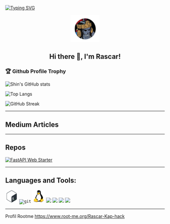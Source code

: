 [![Typing SVG](https://readme-typing-svg.herokuapp.com?multiline=true&width=500&lines=Ingénieur+sécurité+-+DevSecOps.++++++++++)](https://git.io/typing-svg)

<p align="center">
  <img width="92" src="/img/rascar.png" />
</p>  
<h2 align="center">Hi there 👋, I'm Rascar!</h2>

<h3>🏆 Github Profile Trophy</h2>

![Shin's GitHub stats](https://github-readme-stats.vercel.app/api?username=RascarKapHack&show_icons=true&theme=tokyonight)

![Top Langs](https://github-readme-stats.vercel.app/api/top-langs/?username=RascarKapHack&layout=compact)

![GitHub Streak](https://github-readme-streak-stats.herokuapp.com?user=RascarKapHack&theme=neon-palenight&hide_border=true)

---
## Medium Articles
<!--
 <a target="_blank" href="https://github-readme-medium-recent-article.vercel.app/medium/@shinichiokada/0"><img src="https://github-readme-medium-recent-article.vercel.app/medium/@shinichiokada/0" alt="Recent Article 1">

<a target="_blank" href="https://github-readme-medium-recent-article.vercel.app/medium/@shinichiokada/2"><img src="https://github-readme-medium-recent-article.vercel.app/medium/@shinichiokada/2" alt="Recent Article 3">
-->

---
## Repos
[![FastAPI Web Starter](https://github-readme-stats.vercel.app/api/pin/?username=RascarKapHack&repo=ChatBox&show_owner=true)](https://github.com/RascarKapHack/ChatBox)

---
## **Languages and Tools:**  

<code><img src="https://raw.githubusercontent.com/devicons/devicon/master/icons/bash/bash-original.svg" alt="bash" width="40" height="40"/></code>
<code><img src="https://www.vectorlogo.zone/logos/git-scm/git-scm-icon.svg" alt="git" width="40" height="40"/></code>
<code><img src="https://raw.githubusercontent.com/devicons/devicon/master/icons/linux/linux-original.svg" alt="linux" width="40" height="40"/></code>
<code><img height="40" src="https://raw.githubusercontent.com/shinokada/shinokada/master/assets/python.png"></code>
<code><img height="40" src="https://raw.githubusercontent.com/shinokada/shinokada/master/assets/javascript.png"></code>
<code><img height="40" src="https://raw.githubusercontent.com/shinokada/shinokada/master/assets/visual-studio-code.png"></code>
<code><img height="40" src="https://raw.githubusercontent.com/shinokada/shinokada/master/assets/vim.png"></code>

---
Profil Rootme
https://www.root-me.org/Rascar-Kap-hack